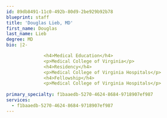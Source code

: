 ```yaml
---
id: 89db8491-11c0-492b-80d9-2be929b92b78
blueprint: staff
title: 'Douglas Lieb, MD'
first_name: Douglas
last_name: Lieb
degree: MD
bio: |2-

              <h4>Medical Education</h4>
              <p>Medical College of Virginia</p>
              <h4>Residency</h4>
              <p>Medical College of Virginia Hospitals</p>
              <h4>Fellowship</h4>
              <p>Medical College of Virginia Hospitals</p>
          
primary_specialty: f1baaedb-5270-4624-8684-9718907ef987
services:
  - f1baaedb-5270-4624-8684-9718907ef987
---
```

